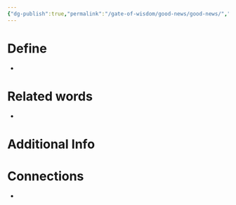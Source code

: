 ```yaml
---
{"dg-publish":true,"permalink":"/gate-of-wisdom/good-news/good-news/","tags":["#GateWisdom","GoodNews"]}
---
```


# Define
- 

# Related words
- 

# Additional Info


# Connections
- 

